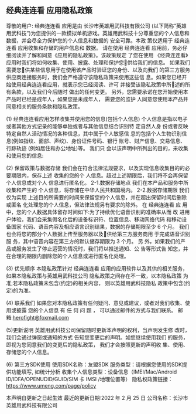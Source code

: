 ## 经典连连看 应用隐私政策

尊敬的用户: 经典连连看 应用是由  长沙市英雄用武科技有限公司 (以下简称“英雄用武科技”)为您提供的一款模拟单机游戏。英雄用武科技十分尊重您的个人信息和数据，并会尽全力保护您的个人信息和数据的 安全可靠。本政 策仅适用于 经典连连看 应用收集和存储的用户信息和 数据。 请在使用 经典连连看 应用前，务必仔细阅读并了解和同意《应用的隐私政策》。该政策规定 了您在使用 《经典连连看》应用时我们将如何收集、使用、披露、处理和保护您􏰀供给我们的信息。 如果我们需要您􏰀供某些信息用于在使用该产品时验证您的身份、以及向我们 的第三方服务 供应商连接服务时，我们会严格遵守该隐私政策来使用这些信 息。如果您已经开始使用经典连连看应用，就表示您已经阅读、许可 并接受该隐私政策中所􏰁述的所有条款，以及我们今后随时 做出的任何变更。 另外，您需要承诺在您开始使用本产品时已经是成年人，如果您是未成年人， 需要您的监护 人同意您使用本产品并同意相关的服务条款和隐私政策。 

(1) 经典连连看应用怎样收集并使用您的信息(包括个人信息) 
个人信息是指以电子或者其他方式记录的能够单独或者与其他信息结合识别特 定自然人身 份或者反映特定自然人活动情况的各种信息，其中属于个人敏感信 息的包括个人生物识别信 息(例如指纹、面部、声纹)、身份证件号码、银行 账号、财产信息、交易信息、行踪轨迹 (例如居住和办公地址)等。 我们只 会以该声明中所列出的目的，来收集和使用您的信息: 

(2) 保留政策与数据存储 
我们会在符合法律法规要求，以及实现信息收集目的的必要期限内，保存上述 收集的您的个 人信息。超过上述期限后，我们将不会再保留个人信息或对个人 信息进行匿名化。 2-1.数据存储地点 我们在本产品和服务中所收集和产生的 个人信息，将存储在中华人民共和国境内。 2-2.数据存储期限 我们仅为实现 上述目的所需要的时间来保留您的个人信息，并在超出保留时间后删除或匿名 
化处理您的个人信息，但法律法规另有要求的除外。 在 经典连连看 应 用中，您的个人数据具体留存时间如下:为了持续优化语音识别的准确率从而 改 进用户体验，我们会采集假名化后的设备标识符、位置信息、移动网络代码 和移动设备国家 代码、语音内容及相应语言识别结果，数据的存储期限至少 6 个月。 我们也会将您的部分个人数据上传至服务器以及􏰀供给第三方服务商用 于完成语音识别服 务，其中语音内容在第三方的默认储存期限为 3 个月。 另 外，如果我们的产品或服务发生了停止运营的情况时，我们将以推送通知、公 告等形式告 知您，并在合理的期限内删除您的个人信息或进行匿名化处理。 

(3) 优先顺序 
本隐私政策针对 经典连连看 应用的应用软件以及其供的相关服务， 如果本隐私政策与英雄用武科技公司 隐私政策之间存在不一致，以本隐私政策 为准;若本隐私政策未包含(约定)的相关内容， 则以英雄用武科技隐私 政策中包含(约定)的为准。 

(4) 联系我们 
如果您对本隐私政策有任何疑问、意见或建议，或者对我们收集、使用或披露 您的个人信息 有 任 何 问 题 ， 可以通过邮件的方式与我们联系。
 邮箱:herofight@foxmail.com

(5)更新说明 英雄用武科技公司保留随时更新本声明的权利，当声明发生修 改时，我们会通过弹窗或通知的方式 告知您变更后的声明。如您继续使用我们 的服务，即视为您同意我们的变更后的隐私政策， 我们才会按照更新的声明收 集、使用、存储您的个人信息。 

(6) 第三方SDK使用
使用SDK名称：友盟SDK
服务类型：请根据您使用的SDK提供功能填写, 如统计分析
收集个人信息类型：设备信息（IMEI/Mac/Android ID/IDFA/OPENUDID/GUID/SIM 卡 IMSI /地理位置等）
隐私权政策链接：https://www.umeng.com/page/policy

本声明自更新之日起生效 
最近的更新日期:2022 年 2 月 25 日 
公司名称：长沙市英雄用武科技有限公司
